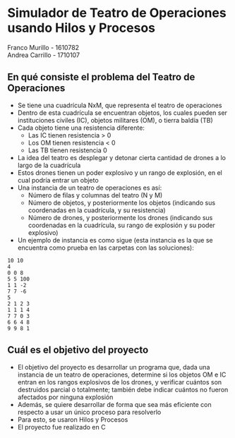 # Simulador de Teatro de Operaciones usando Hilos y Procesos

Franco Murillo - 1610782  
Andrea Carrillo - 1710107  

## En qué consiste el problema del Teatro de Operaciones
- Se tiene una cuadrícula NxM, que representa el teatro de operaciones
- Dentro de esta cuadrícula se encuentran objetos, los cuales pueden ser instituciones civiles (IC), objetos militares (OM), o tierra baldía (TB)
- Cada objeto tiene una resistencia diferente:
  - Las IC tienen resistencia > 0
  - Los OM tienen resistencia < 0
  - Las TB tienen resistencia 0 
- La idea del teatro es desplegar y detonar cierta cantidad de drones a lo largo de la cuadrícula
- Estos drones tienen un poder explosivo y un rango de explosión, en el cual podría entrar un objeto
- Una instancia de un teatro de operaciones es así:
  - Número de filas y columnas del teatro (N y M)
  - Número de objetos, y posteriormente los objetos (indicando sus coordenadas en la cuadrícula, y su resistencia)
  - Número de drones, y posteriormente los drones (indicando sus coordenadas en la cuadrícula, su rango de explosión y su poder explosivo)
- Un ejemplo de instancia es como sigue (esta instancia es la que se encuentra como prueba en las carpetas con las soluciones):
```
10 10
4
0 0 8
5 5 100
1 1 -2
7 7 -6
5
2 1 2 3
1 1 1 4
7 7 0 3
6 6 4 8
9 9 8 1
```

## Cuál es el objetivo del proyecto
- El objetivo del proyecto es desarrollar un programa que, dada una instancia de un teatro de operaciones, determine si los objetos OM e IC entran en los rangos explosivos de los drones, y verificar cuántos son destruidos parcial o totalmente; también debe indicar cuántos no fueron afectados por ninguna explosión
- Además, se quiere desarrollar de forma que sea más eficiente con respecto a usar un único proceso para resolverlo
- Para esto, se usaron Hilos y Procesos
- El proyecto fue realizado en C
